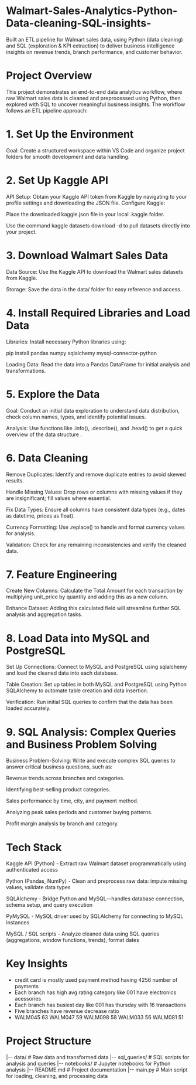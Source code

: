 # Walmart-Sales-Analytics-Python-Data-cleaning-SQL-insights-
Built an ETL pipeline for Walmart sales data, using Python (data cleaning) and SQL (exploration &amp; KPI extraction) to deliver business intelligence insights on revenue trends, branch performance, and customer behavior.
# Project Overview
This project demonstrates an end-to-end data analytics workflow, where raw Walmart sales data is cleaned and preprocessed using Python, then explored with SQL to uncover meaningful business insights.
The workflow follows an ETL pipeline approach:
# 1. Set Up the Environment
   Goal: Create a structured workspace within VS Code and organize project folders for smooth development and data handling.
   
# 2. Set Up Kaggle API
  API Setup: Obtain your Kaggle API token from Kaggle by navigating to your profile settings and downloading the JSON file.
  Configure Kaggle:
  
  Place the downloaded kaggle.json file in your local .kaggle folder.
  
  Use the command kaggle datasets download -d <dataset-path> to pull datasets directly into your project.
  
# 3. Download Walmart Sales Data
  Data Source: Use the Kaggle API to download the Walmart sales datasets from Kaggle.
  
  Storage: Save the data in the data/ folder for easy reference and access.
  
# 4. Install Required Libraries and Load Data

  Libraries: Install necessary Python libraries using:
  
  pip install pandas numpy sqlalchemy mysql-connector-python 
  
  Loading Data: Read the data into a Pandas DataFrame for initial analysis and transformations.
  
# 5. Explore the Data
  Goal: Conduct an initial data exploration to understand data distribution, check column names, types, and identify potential issues.
  
  Analysis: Use functions like .info(), .describe(), and .head() to get a quick overview of the data structure .

# 6. Data Cleaning
  Remove Duplicates: Identify and remove duplicate entries to avoid skewed results.
  
  Handle Missing Values: Drop rows or columns with missing values if they are insignificant; fill values where essential.
  
  Fix Data Types: Ensure all columns have consistent data types (e.g., dates as datetime, prices as float).
  
  Currency Formatting: Use .replace() to handle and format currency values for analysis.
  
  Validation: Check for any remaining inconsistencies and verify the cleaned data.
  
# 7. Feature Engineering
  Create New Columns: Calculate the Total Amount for each transaction by multiplying unit_price by quantity and adding this as a new column.
  
  Enhance Dataset: Adding this calculated field will streamline further SQL analysis and aggregation tasks.
  
# 8. Load Data into MySQL and PostgreSQL
  Set Up Connections: Connect to MySQL and PostgreSQL using sqlalchemy and load the cleaned data into each database.
  
  Table Creation: Set up tables in both MySQL and PostgreSQL using Python SQLAlchemy to automate table creation and data insertion.
  
  Verification: Run initial SQL queries to confirm that the data has been loaded accurately.

# 9. SQL Analysis: Complex Queries and Business Problem Solving

  Business Problem-Solving: Write and execute complex SQL queries to answer critical business questions, such as:
  
  Revenue trends across branches and categories.
  
  Identifying best-selling product categories.
  
  Sales performance by time, city, and payment method.
  
  Analyzing peak sales periods and customer buying patterns.
  
  Profit margin analysis by branch and category.



# Tech Stack

Kaggle API (Python) - Extract raw Walmart dataset programmatically using authenticated access 

Python (Pandas, NumPy) -	Clean and preprocess raw data: impute missing values, validate data types

SQLAlchemy -	Bridge Python and MySQL—handles database connection, schema setup, and query execution 

PyMySQL -	MySQL driver used by SQLAlchemy for connecting to MySQL instances 

MySQL / SQL scripts -	Analyze cleaned data using SQL queries (aggregations, window functions, trends), format dates

# Key Insights

- credit card is mostly used payment method having 4256 number of payments
- Each branch has high avg rating category like 001 have electronics acessories
- Each branch has busiest day like 001 has thursday with 16 transactions
- Five branches have revenue decrease ratio
- WALM045	63
  WALM047	59
  WALM098	58
  WALM033	56
  WALM081	51

# Project Structure

|-- data/                     # Raw data and transformed data
|-- sql_queries/              # SQL scripts for analysis and queries
|-- notebooks/                # Jupyter notebooks for Python analysis
|-- README.md                 # Project documentation
|-- main.py                   # Main script for loading, cleaning, and processing data

